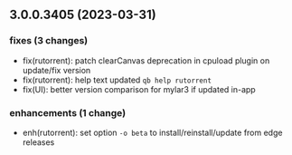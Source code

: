 ## 3.0.0.3405 (2023-03-31)

### fixes (3 changes)

- fix(rutorrent): patch clearCanvas deprecation in cpuload plugin on update/fix version
- fix(rutorrent): help text updated `qb help rutorrent`
- fix(UI): better version comparison for mylar3 if updated in-app

### enhancements (1 change)

- enh(rutorrent): set option `-o beta` to install/reinstall/update from edge releases
